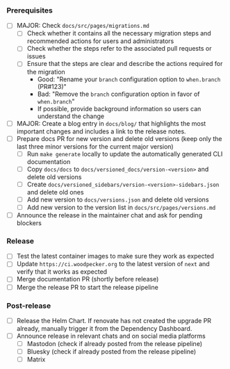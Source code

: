 <!-- markdownlint-disable MD041 -->

### Prerequisites

- [ ] MAJOR: Check `docs/src/pages/migrations.md`
  - [ ] Check whether it contains all the necessary migration steps and recommended actions for users and administrators
  - [ ] Check whether the steps refer to the associated pull requests or issues
  - [ ] Ensure that the steps are clear and describe the actions required for the migration
    - Good: "Rename your `branch` configuration option to `when.branch` (PR#123)"
    - Bad: "Remove the `branch` configuration option in favor of `when.branch`"
    - If possible, provide background information so users can understand the change
- [ ] MAJOR: Create a blog entry in `docs/blog/` that highlights the most important changes and includes a link to the release notes.
- [ ] Prepare docs PR for new version and delete old versions (keep only the last three minor versions for the current major version)
  - [ ] Run `make generate` locally to update the automatically generated CLI documentation
  - [ ] Copy `docs/docs` to `docs/versioned_docs/version-<version>` and delete old versions
  - [ ] Create `docs/versioned_sidebars/version-<version>-sidebars.json` and delete old ones
  - [ ] Add new version to `docs/versions.json` and delete old versions
  - [ ] Add new version to the version list in `docs/src/pages/versions.md`
- [ ] Announce the release in the maintainer chat and ask for pending blockers

### Release

- [ ] Test the latest container images to make sure they work as expected
- [ ] Update `https://ci.woodpecker.org` to the latest version of `next` and verify that it works as expected
- [ ] Merge documentation PR (shortly before release)
- [ ] Merge the release PR to start the release pipeline

### Post-release

- [ ] Release the Helm Chart. If renovate has not created the upgrade PR already, manually trigger it from the Dependency Dashboard.
- [ ] Announce release in relevant chats and on social media platforms
  - [ ] Mastodon (check if already posted from the release pipeline)
  - [ ] Bluesky (check if already posted from the release pipeline)
  - [ ] Matrix
